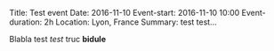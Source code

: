 Title: Test event
Date: 2016-11-10
Event-start: 2016-11-10 10:00
Event-duration: 2h
Location: Lyon, France
Summary: test test...

Blabla test *test* truc **bidule**
